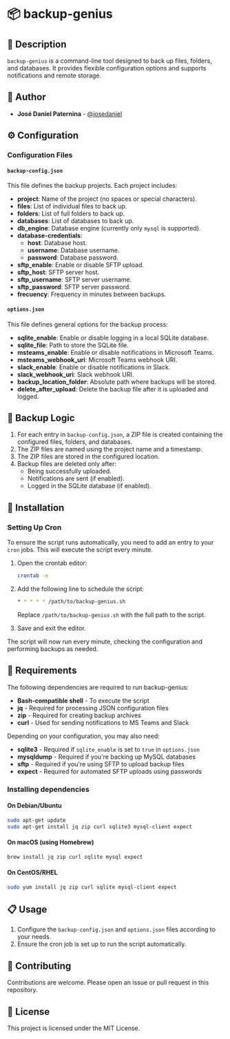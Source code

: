 # 📦 backup-genius

## 📝 Description
`backup-genius` is a command-line tool designed to back up files, folders, and databases. It provides flexible configuration options and supports notifications and remote storage.

## 👤 Author
- **José Daniel Paternina** - [@josedaniel](https://x.com/josedaniel)

## ⚙️ Configuration

### Configuration Files

#### `backup-config.json`
This file defines the backup projects. Each project includes:
- **project**: Name of the project (no spaces or special characters).
- **files**: List of individual files to back up.
- **folders**: List of full folders to back up.
- **databases**: List of databases to back up.
- **db_engine**: Database engine (currently only `mysql` is supported).
- **database-credentials**:
  - **host**: Database host.
  - **username**: Database username.
  - **password**: Database password.
- **sftp_enable**: Enable or disable SFTP upload.
- **sftp_host**: SFTP server host.
- **sftp_username**: SFTP server username.
- **sftp_password**: SFTP server password.
- **frecuency**: Frequency in minutes between backups.

#### `options.json`
This file defines general options for the backup process:
- **sqlite_enable**: Enable or disable logging in a local SQLite database.
- **sqlite_file**: Path to store the SQLite file.
- **msteams_enable**: Enable or disable notifications in Microsoft Teams.
- **msteams_webhook_uri**: Microsoft Teams webhook URI.
- **slack_enable**: Enable or disable notifications in Slack.
- **slack_webhook_uri**: Slack webhook URI.
- **backup_location_folder**: Absolute path where backups will be stored.
- **delete_after_upload**: Delete the backup file after it is uploaded and logged.

## 🔄 Backup Logic
1. For each entry in `backup-config.json`, a ZIP file is created containing the configured files, folders, and databases.
2. The ZIP files are named using the project name and a timestamp.
3. The ZIP files are stored in the configured location.
4. Backup files are deleted only after:
   - Being successfully uploaded.
   - Notifications are sent (if enabled).
   - Logged in the SQLite database (if enabled).

## 🚀 Installation

### Setting Up Cron
To ensure the script runs automatically, you need to add an entry to your `cron` jobs. This will execute the script every minute.

1. Open the crontab editor:
   ```bash
   crontab -e
   ```

2. Add the following line to schedule the script:
   ```bash
   * * * * * /path/to/backup-genius.sh
   ```

   Replace `/path/to/backup-genius.sh` with the full path to the script.

3. Save and exit the editor.

The script will now run every minute, checking the configuration and performing backups as needed.

## 🔧 Requirements
The following dependencies are required to run backup-genius:

- **Bash-compatible shell** - To execute the script
- **jq** - Required for processing JSON configuration files
- **zip** - Required for creating backup archives
- **curl** - Used for sending notifications to MS Teams and Slack

Depending on your configuration, you may also need:

- **sqlite3** - Required if `sqlite_enable` is set to `true` in `options.json`
- **mysqldump** - Required if you're backing up MySQL databases
- **sftp** - Required if you're using SFTP to upload backup files
- **expect** - Required for automated SFTP uploads using passwords

### Installing dependencies

#### On Debian/Ubuntu
```bash
sudo apt-get update
sudo apt-get install jq zip curl sqlite3 mysql-client expect
```

#### On macOS (using Homebrew)
```bash
brew install jq zip curl sqlite mysql expect
```

#### On CentOS/RHEL
```bash
sudo yum install jq zip curl sqlite mysql-client expect
```

## 📋 Usage
1. Configure the `backup-config.json` and `options.json` files according to your needs.
2. Ensure the cron job is set up to run the script automatically.

## 👥 Contributing
Contributions are welcome. Please open an issue or pull request in this repository.

## 📄 License
This project is licensed under the MIT License.
